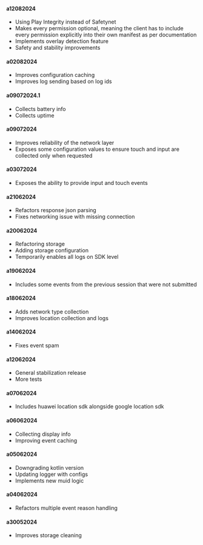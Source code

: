 #### a12082024
- Using Play Integrity instead of Safetynet
- Makes every permission optional, meaning the client has to include every permission explicitly into their own manifest as per documentation 
- Implements overlay detection feature
- Safety and stability improvements

#### a02082024
- Improves configuration caching
- Improves log sending based on log ids

#### a09072024.1
- Collects battery info
- Collects uptime

#### a09072024
- Improves reliability of the network layer
- Exposes some configuration values to ensure touch and input are collected only when requested

#### a03072024
- Exposes the ability to provide input and touch events

#### a21062024
- Refactors response json parsing
- Fixes networking issue with missing connection

#### a20062024
- Refactoring storage
- Adding storage configuration
- Temporarily enables all logs on SDK level

#### a19062024
- Includes some events from the previous session that were not submitted

#### a18062024
- Adds network type collection
- Improves location collection and logs

#### a14062024
- Fixes event spam

#### a12062024
- General stabilization release
- More tests

#### a07062024
- Includes huawei location sdk alongside google location sdk


#### a06062024
- Collecting display info
- Improving event caching

#### a05062024
- Downgrading kotlin version
- Updating logger with configs
- Implements new muid logic

#### a04062024
- Refactors multiple event reason handling

#### a30052024
- Improves storage cleaning

